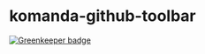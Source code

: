 komanda-github-toolbar
======================

[![Greenkeeper badge](https://badges.greenkeeper.io/tyscorp/komanda-github-toolbar.svg)](https://greenkeeper.io/)
